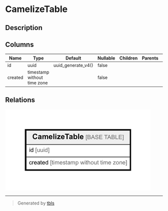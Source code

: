 # CamelizeTable

## Description

## Columns

| Name    | Type                        | Default            | Nullable | Children | Parents | Comment |
| ------- | --------------------------- | ------------------ | -------- | -------- | ------- | ------- |
| id      | uuid                        | uuid_generate_v4() | false    |          |         |         |
| created | timestamp without time zone |                    | false    |          |         |         |

## Relations

![er](CamelizeTable.png)

---

> Generated by [tbls](https://github.com/k1LoW/tbls)
